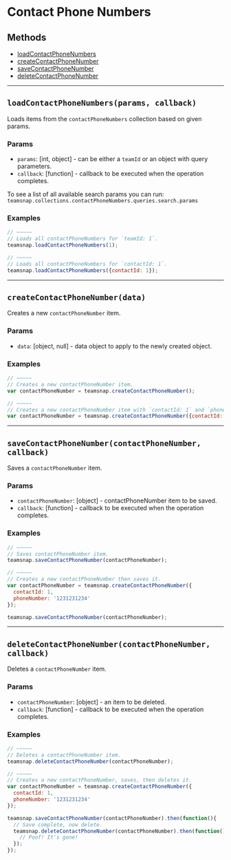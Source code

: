 # Contact Phone Numbers

## Methods

- [loadContactPhoneNumbers](#loadContactPhoneNumbers)
- [createContactPhoneNumber](#createContactPhoneNumber)
- [saveContactPhoneNumber](#saveContactPhoneNumber)
- [deleteContactPhoneNumber](#deleteContactPhoneNumber)


---
<a id="loadContactPhoneNumbers"></a>
## `loadContactPhoneNumbers(params, callback)`
Loads items from the `contactPhoneNumbers` collection based on given params.

### Params
* `params`: [int, object] - can be either a `teamId` or an object with query parameters.
* `callback`: [function] - callback to be executed when the operation completes.

To see a list of all available search params you can run:
`teamsnap.collections.contactPhoneNumbers.queries.search.params`

### Examples
```javascript
// ~~~~~
// Loads all contactPhoneNumbers for `teamId: 1`.
teamsnap.loadContactPhoneNumbers(1);

// ~~~~~
// Loads all contactPhoneNumbers for `contactId: 1`.
teamsnap.loadContactPhoneNumbers({contactId: 1});
```


---


<a id="createContactPhoneNumber"></a>
## `createContactPhoneNumber(data)`
Creates a new `contactPhoneNumber` item.

### Params
* `data`: [object, null] - data object to apply to the newly created object.

### Examples
```javascript
// ~~~~~
// Creates a new contactPhoneNumber item.
var contactPhoneNumber = teamsnap.createContactPhoneNumber();

// ~~~~~
// Creates a new contactPhoneNumber item with `contactId: 1` and `phoneNumber: '1231231234'`.
var contactPhoneNumber = teamsnap.createContactPhoneNumber({contactId: 1, phoneNumber: '1231231234'});
```


---


<a id="saveContactPhoneNumber"></a>
## `saveContactPhoneNumber(contactPhoneNumber, callback)`
Saves a `contactPhoneNumber` item.

### Params
* `contactPhoneNumber`: [object] - contactPhoneNumber item to be saved.
* `callback`: [function] - callback to be executed when the operation completes.

### Examples
```javascript
// ~~~~~
// Saves contactPhoneNumber item.
teamsnap.saveContactPhoneNumber(contactPhoneNumber);

// ~~~~~
// Creates a new contactPhoneNumber then saves it.
var contactPhoneNumber = teamsnap.createContactPhoneNumber({
  contactId: 1,
  phoneNumber: '1231231234'
});

teamsnap.saveContactPhoneNumber(contactPhoneNumber);
```


---


<a id="deleteContactPhoneNumber"></a>
## `deleteContactPhoneNumber(contactPhoneNumber, callback)`
Deletes a `contactPhoneNumber` item.

### Params
* `contactPhoneNumber`: [object] - an item to be deleted.
* `callback`: [function] - callback to be executed when the operation completes.

### Examples
```javascript
// ~~~~~
// Deletes a contactPhoneNumber item.
teamsnap.deleteContactPhoneNumber(contactPhoneNumber);

// ~~~~~
// Creates a new contactPhoneNumber, saves, then deletes it.
var contactPhoneNumber = teamsnap.createContactPhoneNumber({
  contactId: 1,
  phoneNumber: '1231231234'
});

teamsnap.saveContactPhoneNumber(contactPhoneNumber).then(function(){
  // Save complete, now delete.
  teamsnap.deleteContactPhoneNumber(contactPhoneNumber).then(function(){
    // Poof! It's gone!
  });
});
```
